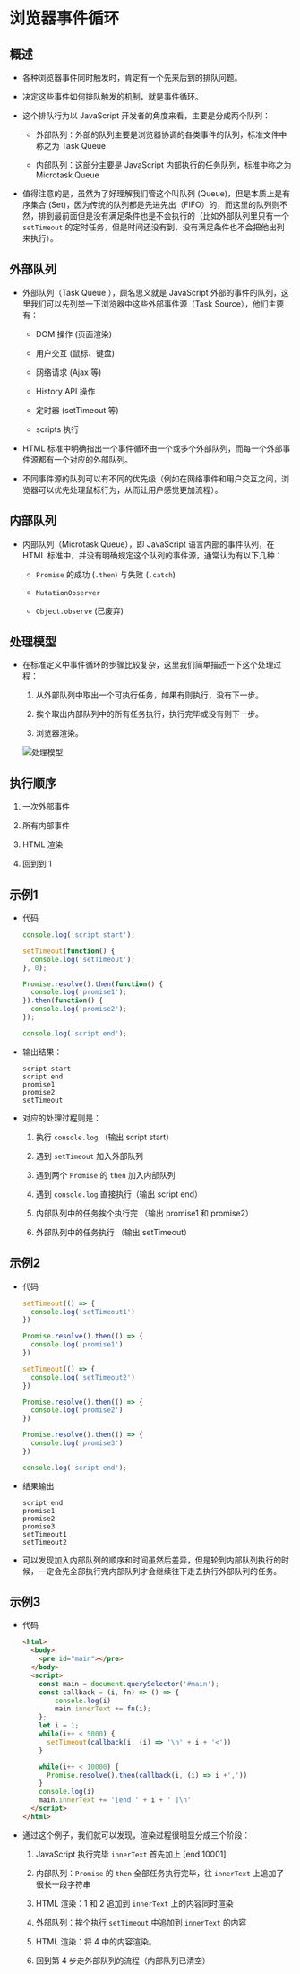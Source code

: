 # 浏览器事件循环

## 概述

*   各种浏览器事件同时触发时，肯定有一个先来后到的排队问题。

*   决定这些事件如何排队触发的机制，就是事件循环。

*   这个排队行为以 JavaScript 开发者的角度来看，主要是分成两个队列：

    *   外部队列：外部的队列主要是浏览器协调的各类事件的队列，标准文件中称之为 Task Queue

    *   内部队列：这部分主要是 JavaScript 内部执行的任务队列，标准中称之为 Microtask Queue

*   值得注意的是，虽然为了好理解我们管这个叫队列 (Queue)，但是本质上是有序集合 (Set)，因为传统的队列都是先进先出（FIFO）的，而这里的队列则不然，排到最前面但是没有满足条件也是不会执行的（比如外部队列里只有一个 `setTimeout` 的定时任务，但是时间还没有到，没有满足条件也不会把他出列来执行）。

## 外部队列

*   外部队列（Task Queue ），顾名思义就是 JavaScript 外部的事件的队列，这里我们可以先列举一下浏览器中这些外部事件源（Task Source），他们主要有：

    *   DOM 操作 (页面渲染)

    *   用户交互 (鼠标、键盘)

    *   网络请求 (Ajax 等)

    *   History API 操作

    *   定时器 (setTimeout 等)

    *   scripts 执行

*   HTML 标准中明确指出一个事件循环由一个或多个外部队列，而每一个外部事件源都有一个对应的外部队列。

*   不同事件源的队列可以有不同的优先级（例如在网络事件和用户交互之间，浏览器可以优先处理鼠标行为，从而让用户感觉更加流程）。

## 内部队列

*   内部队列（Microtask Queue），即 JavaScript 语言内部的事件队列，在 HTML 标准中，并没有明确规定这个队列的事件源，通常认为有以下几种：

    *   `Promise` 的成功 (`.then`) 与失败 (`.catch`)

    *   `MutationObserver`

    *   `Object.observe` (已废弃)

## 处理模型

*   在标准定义中事件循环的步骤比较复杂，这里我们简单描述一下这个处理过程：

    1.  从外部队列中取出一个可执行任务，如果有则执行，没有下一步。

    2.  挨个取出内部队列中的所有任务执行，执行完毕或没有则下一步。

    3.  浏览器渲染。

    ![处理模型](https://mmbiz.qpic.cn/sz_mmbiz_png/s4gib6lJMMRfv4KcNNTBtLarc2VcglkfWyic0VibnuAm3Jwe3VY1hK5BDy2ANnzfX3pYaO8rhibnmS5OtycHjEMRag/640?wx_fmt=png\&tp=webp\&wxfrom=5\&wx_lazy=1\&wx_co=1 "处理模型")

## 执行顺序

1.  一次外部事件

2.  所有内部事件

3.  HTML 渲染

4.  回到到 1

## 示例1

*   代码

    ```javascript
    console.log('script start');

    setTimeout(function() {
      console.log('setTimeout');
    }, 0);

    Promise.resolve().then(function() {
      console.log('promise1');
    }).then(function() {
      console.log('promise2');
    });

    console.log('script end');
    ```

*   输出结果：

    ```text
    script start
    script end
    promise1
    promise2
    setTimeout
    ```

*   对应的处理过程则是：

    1.  执行 `console.log` （输出 script start）

    2.  遇到 `setTimeout` 加入外部队列

    3.  遇到两个 `Promise` 的 `then` 加入内部队列

    4.  遇到 `console.log` 直接执行（输出 script end）

    5.  内部队列中的任务挨个执行完 （输出 promise1 和 promise2）

    6.  外部队列中的任务执行 （输出 setTimeout）

## 示例2

*   代码

    ```javascript
    setTimeout(() => {
      console.log('setTimeout1')
    })

    Promise.resolve().then(() => {
      console.log('promise1')
    })

    setTimeout(() => {
      console.log('setTimeout2')
    })

    Promise.resolve().then(() => {
      console.log('promise2')
    })

    Promise.resolve().then(() => {
      console.log('promise3')
    })

    console.log('script end');
    ```

*   结果输出

    ```text
    script end
    promise1
    promise2
    promise3
    setTimeout1
    setTimeout2
    ```

*   可以发现加入内部队列的顺序和时间虽然后差异，但是轮到内部队列执行的时候，一定会先全部执行完内部队列才会继续往下走去执行外部队列的任务。

## 示例3

*   代码

    ```html
    <html>
      <body>
        <pre id="main"></pre>
      </body>
      <script>
        const main = document.querySelector('#main');
        const callback = (i, fn) => () => {
            console.log(i)
            main.innerText += fn(i);
        };
        let i = 1;
        while(i++ < 5000) {
          setTimeout(callback(i, (i) => '\n' + i + '<'))
        }

        while(i++ < 10000) {
          Promise.resolve().then(callback(i, (i) => i +','))
        }
        console.log(i)
        main.innerText += '[end ' + i + ' ]\n'
      </script>
    </html>
    ```

*   通过这个例子，我们就可以发现，渲染过程很明显分成三个阶段：

    1.  JavaScript 执行完毕 `innerText` 首先加上 \[end 10001]

    2.  内部队列：`Promise` 的 `then` 全部任务执行完毕，往 `innerText` 上追加了很长一段字符串

    3.  HTML 渲染：1 和 2 追加到 `innerText` 上的内容同时渲染

    4.  外部队列：挨个执行 `setTimeout` 中追加到 `innerText` 的内容

    5.  HTML 渲染：将 4 中的内容渲染。

    6.  回到第 4 步走外部队列的流程（内部队列已清空）
